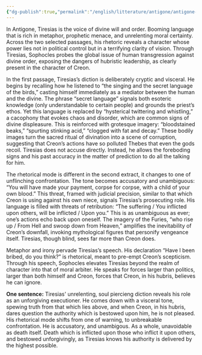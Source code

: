 ```yaml
---
{"dg-publish":true,"permalink":"/english/litterature/antigone/antigone-language-audit/tiresias-language-audit/"}
---
```


In Antigone, Tiresias is the voice of divine will and order. Booming language that is rich in metaphor, prophetic menace, and unrelenting moral certainty. Across the two selected passages, his rhetoric reveals a character whose power lies not in political control but in a terrifying clarity of vision. Through Tiresias, Sophocles probes the global issue of human transgression against divine order, exposing the dangers of hubristic leadership, as clearly present in the character of Creon.

In the first passage, Tiresias’s diction is deliberately cryptic and visceral. He begins by recalling how he listened to “the singing and the secret language of the birds,” casting himself immediately as a mediator between the human and the divine. The phrase “secret language” signals both esoteric knowledge (only understandable to certain people) and grounds the priest’s ethos. Yet this language is replaced by “hysterical twittering and whistling,” a cacophony that evokes chaos and disorder, which are common signs of divine displeasure. This is reinforced with grotesque imagery: “bloodstained beaks,” “spurting stinking acid,” “clogged with fat and decay.” These bodily images turn the sacred ritual of divination into a scene of corruption, suggesting that Creon’s actions have so polluted Thebes that even the gods recoil. Tiresias does not accuse directly. Instead, he allows the foreboding signs and his past accuracy in the matter of prediction to do all the talking for him. 

The rhetorical mode is different in the second extract, it changes to one of unflinching confrontation. The tone becomes accusatory and unambiguous: “You will have made your payment, corpse for corpse, with a child of your own blood.” This threat, framed with judicial precision, similar to that which Creon is using against his own niece, signals Tiresias’s prosecuting role. His language is filled with threats of retribution: “The suffering / You inflicted upon others, will be inflicted / Upon you.” This is as unambiguous as ever; one’s actions echo back upon oneself. The imagery of the Furies, “who rise up / From Hell and swoop down from Heaven,” amplifies the inevitability of Creon’s downfall, invoking mythological figures that personify vengeance itself. Tiresias, though blind, sees far more than Creon does.

Metaphor and irony pervade Tiresias’s speech. His declaration “Have I been bribed, do you think?” is rhetorical, meant to pre-empt Creon’s scepticism. Through his speech, Sophocles elevates Tiresias beyond the realm of character into that of moral arbiter. He speaks for forces larger than politics, larger than both himself and Creon, forces that Creon, in his hubris, believes he can ignore.

**One sentence:**
Tiresias' unrelenting, soul piercieng diction reveals his role as an unforgiving executioner. He comes down with a visceral tone, spewing truth from that which lies above, and when Creon, in his hubris, dares question the authority which is bestowed upon him, he is not pleased. His rhetorical mode shifts from one of warning, to unbreakable confrontation. He is accusatory, and unambigous. As a whole, unavoidable as death itself. Death which is inflicted upon those who inflict it upon others, and bestowed unforgivingly, as Tiresias knows his authority is delivered by the highest possible.  